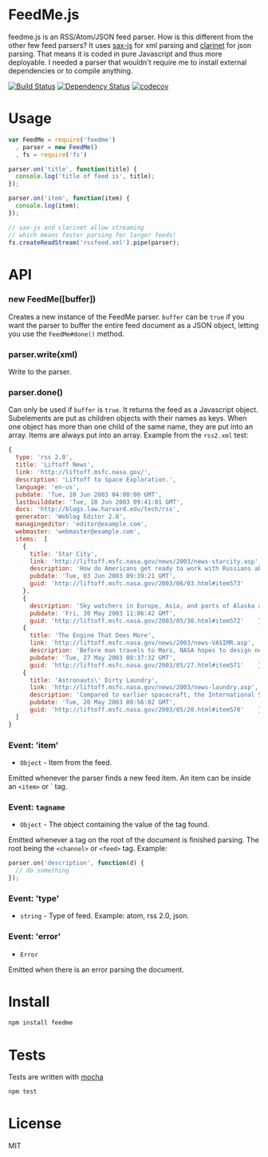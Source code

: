# FeedMe.js


feedme.js is an RSS/Atom/JSON feed parser. How is this different from the other few feed parsers? It uses [sax-js](https://github.com/isaacs/sax-js) for xml parsing and [clarinet](https://github.com/dscape/clarinet) for json parsing. That means it is coded in pure Javascript and thus more deployable. I needed a parser that wouldn't require me to install external dependencies or to compile anything.

[![Build Status](https://secure.travis-ci.org/fent/feedme.js.png)](http://travis-ci.org/fent/feedme.js)
[![Dependency Status](https://gemnasium.com/fent/feedme.js.svg)](https://gemnasium.com/fent/feedme.js)
[![codecov](https://codecov.io/gh/fent/feedme.js/branch/master/graph/badge.svg)](https://codecov.io/gh/fent/feedme.js)


# Usage

```javascript
var FeedMe = require('feedme')
  , parser = new FeedMe()
  , fs = require('fs')

parser.on('title', function(title) {
  console.log('title of feed is', title);
});

parser.on('item', function(item) {
  console.log(item);
});

// sax-js and clarinet allow streaming
// which means faster parsing for larger feeds!
fs.createReadStream('rssfeed.xml').pipe(parser);
```


# API

### new FeedMe([buffer])
Creates a new instance of the FeedMe parser. `buffer` can be `true` if you want the parser to buffer the entire feed document as a JSON object, letting you use the `FeedMe#done()` method.

### parser.write(xml)
Write to the parser.

### parser.done()
Can only be used if `buffer` is `true`. It returns the feed as a Javascript object. Subelements are put as children objects with their names as keys. When one object has more than one child of the same name, they are put into an array. Items are always put into an array. Example from the `rss2.xml` test:

```javascript
{
  type: 'rss 2.0',
  title: 'Liftoff News',
  link: 'http://liftoff.msfc.nasa.gov/',
  description: 'Liftoff to Space Exploration.',
  language: 'en-us',
  pubdate: 'Tue, 10 Jun 2003 04:00:00 GMT',
  lastbuilddate: 'Tue, 10 Jun 2003 09:41:01 GMT',
  docs: 'http://blogs.law.harvard.edu/tech/rss',
  generator: 'Weblog Editor 2.0',
  managingeditor: 'editor@example.com',
  webmaster: 'webmaster@example.com',
  items:  [
    {
      title: 'Star City',
      link: 'http://liftoff.msfc.nasa.gov/news/2003/news-starcity.asp',
      description: 'How do Americans get ready to work with Russians aboard the International Space Station? They take a crash course in culture, language and protocol at Russia\'s <a href="http://howe.iki.rssi.ru/GCTC/gctc_e.htm">Star City</a>.',
      pubdate: 'Tue, 03 Jun 2003 09:39:21 GMT',
      guid: 'http://liftoff.msfc.nasa.gov/2003/06/03.html#item573'
    },
    {
      description: 'Sky watchers in Europe, Asia, and parts of Alaska and Canada will experience a <a href="http://science.nasa.gov/headlines/y2003/30may_solareclipse.htm">partial eclipse of the Sun</a> on Saturday, May 31st.',
      pubdate: 'Fri, 30 May 2003 11:06:42 GMT',
      guid: 'http://liftoff.msfc.nasa.gov/2003/05/30.html#item572'    },
    {
      title: 'The Engine That Does More',
      link: 'http://liftoff.msfc.nasa.gov/news/2003/news-VASIMR.asp',
      description: 'Before man travels to Mars, NASA hopes to design new engines that will let us fly through the Solar System more quickly.  The proposed VASIMR engine would do that.',
      pubdate: 'Tue, 27 May 2003 08:37:32 GMT',
      guid: 'http://liftoff.msfc.nasa.gov/2003/05/27.html#item571'    },
    {
      title: 'Astronauts\' Dirty Laundry',
      link: 'http://liftoff.msfc.nasa.gov/news/2003/news-laundry.asp',
      description: 'Compared to earlier spacecraft, the International Space Station has many luxuries, but laundry facilities are not one of them.  Instead, astronauts have other options.',
      pubdate: 'Tue, 20 May 2003 08:56:02 GMT',
      guid: 'http://liftoff.msfc.nasa.gov/2003/05/20.html#item570'    }
  ]
}
```


### Event: 'item'
* `Object` - Item from the feed.

Emitted whenever the parser finds a new feed item. An item can be inside an `<item>` or <entry>` tag.

### Event: `tagname`
* `Object` - The object containing the value of the tag found.

Emitted whenever a tag on the root of the document is finished parsing. The root being the `<channel>` or `<feed>` tag. Example:

```javascript
parser.on('description', function(d) {
  // do something
});
```

### Event: 'type'
* `string` - Type of feed. Example: atom, rss 2.0, json.

### Event: 'error'
* `Error`

Emitted when there is an error parsing the document.


# Install

```bash
npm install feedme
```


# Tests
Tests are written with [mocha](http://visionmedia.github.com/mocha/)

```bash
npm test
```


# License
MIT
